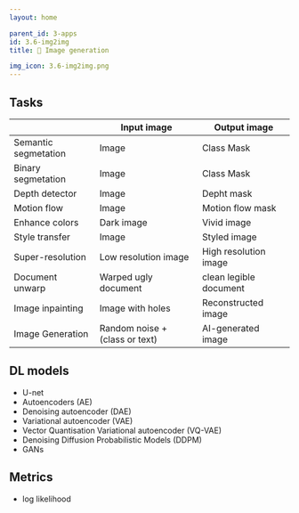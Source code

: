 ```yaml
---
layout: home

parent_id: 3-apps
id: 3.6-img2img
title: 🎨 Image generation

img_icon: 3.6-img2img.png
---
```




## Tasks

|                      | Input image          | Output image           |
|----------------------|----------------------|------------------------|
| Semantic segmetation | Image                | Class Mask             |
| Binary segmetation   | Image                | Class Mask             |
| Depth detector       | Image                | Depht mask             |
| Motion flow          | Image                | Motion flow mask       |
| Enhance colors       | Dark image           | Vivid image            |
| Style transfer       | Image                | Styled image           |
| Super-resolution     | Low resolution image | High resolution image  |
| Document unwarp      | Warped ugly document | clean legible document |
| Image inpainting     | Image with holes     | Reconstructed image    |
| Image Generation     | Random noise + (class or text) | AI-generated image |


## DL models

- U-net
- Autoencoders (AE)
- Denoising autoencoder (DAE)
- Variational autoencoder (VAE)
- Vector Quantisation Variational autoencoder (VQ-VAE)
- Denoising Diffusion Probabilistic Models (DDPM)
- GANs


## Metrics

- log likelihood